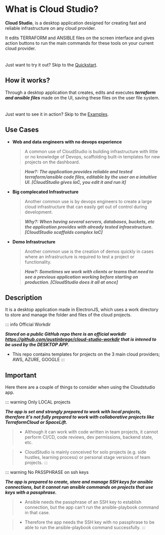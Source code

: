 # What is Cloud Studio?

**Cloud Studio**, is a desktop application designed for creating fast and reliable infrastructure on any cloud provider.

It edits TERRAFORM and ANSIBLE files on the screen interface and gives action buttons to run the main commands for these tools on your current cloud provider.

<div class="tip custom-block" style="padding-top: 8px">

Just want to try it out? Skip to the [Quickstart](./getting-started).

</div>

## How it works?

Through a desktop application that creates, edits and executes ***terraform and ansible files*** made on the UI, saving these files on the user file system.

<div class="tip custom-block" style="padding-top: 8px">

Just want to see it in action? Skip to the [Examples](./app-examples).

</div>


## Use Cases

- **Web and data engineers with no devops experience**

  > A common use of CloudStudio is building infrastructure with little or no knowledge of Devops, scaffolding built-in templates for new projects on the dashboard.
  
  > ***How?: The application provides reliable and tested terraform/ansible code files, editable by the user on a intuitive UI. [CloudStudio gives IaC, you edit it and run it]***

- **Big complecated Infrastructure**

  > Another common use is by devops engineers to create a large cloud infrastructure that can easily get out of control during development.

  > ***Why?: When having several servers, databases, buckets, etc the application provides with already tested infraestructure. [CloudStudio scaffolds complex IaC]***

- **Demo Infrastructure**

  > Another common use is the creation of demos quickly in cases where an infrastructure is required to test a project or functionality. 

  > ***How?: Sometimes we work with clients or teams that need to see a previous application working before starting on production. [CloudStudio does it all at once]***

## Description

It is a desktop application made in ElectronJS, which uses a work directory to store and manage the folder and files of the cloud projects.

::: info Official Workdir

***Stored on a public GitHub repo there is an official workdir https://github.com/austinbrage/cloud-studio-workdir that is intened to be used by the DESKTOP APP.***

- This repo contains templates for projects on the 3 main cloud providers; AWS, AZURE, GOOGLE 
:::

## Important

Here there are a couple of things to consider when using the Cloudstudio app.

::: warning Only LOCAL projects

***The app is set and strongly prepared to work with local projects, therefore it's not fully prepared to work with collaborative projects like TerraformCloud or SpaceLift.***

>  - Although it can work with code written in team projects, it cannot perform CI/CD, code reviews, dev permissions, backend state, etc.

>  - CloudStudio is mainly conceived for solo projects (e.g. side hustles, learning process) or personal stage versions of team projects.
:::

::: warning No PASSPHRASE on ssh keys

***The app is prepared to create, store and manage SSH keys for ansible connections, but it cannot run ansible commands on projects that use keys with a passphrase.***

>  - Ansible needs the passphrase of an SSH key to establish connection, but the app can't run the ansible-playbook command in that case.

>  - Therefore the app needs the SSH key with no passphrase to be able to run the ansible-playbook command successfully.
:::